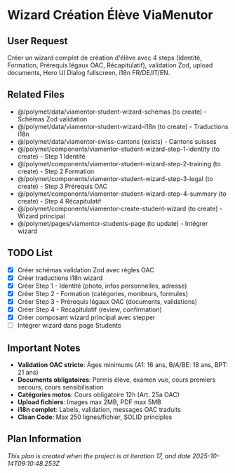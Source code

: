 # Wizard Création Élève ViaMenutor

## User Request
Créer un wizard complet de création d'élève avec 4 steps (Identité, Formation, Prérequis légaux OAC, Récapitulatif), validation Zod, upload documents, Hero UI Dialog fullscreen, i18n FR/DE/IT/EN.

## Related Files
- @/polymet/data/viamentor-student-wizard-schemas (to create) - Schémas Zod validation
- @/polymet/data/viamentor-student-wizard-i18n (to create) - Traductions i18n
- @/polymet/data/viamentor-swiss-cantons (exists) - Cantons suisses
- @/polymet/components/viamentor-student-wizard-step-1-identity (to create) - Step 1 Identité
- @/polymet/components/viamentor-student-wizard-step-2-training (to create) - Step 2 Formation
- @/polymet/components/viamentor-student-wizard-step-3-legal (to create) - Step 3 Prérequis OAC
- @/polymet/components/viamentor-student-wizard-step-4-summary (to create) - Step 4 Récapitulatif
- @/polymet/components/viamentor-create-student-wizard (to create) - Wizard principal
- @/polymet/pages/viamentor-students-page (to update) - Intégrer wizard

## TODO List
- [x] Créer schémas validation Zod avec règles OAC
- [x] Créer traductions i18n wizard
- [x] Créer Step 1 - Identité (photo, infos personnelles, adresse)
- [x] Créer Step 2 - Formation (catégories, moniteurs, formules)
- [x] Créer Step 3 - Prérequis légaux OAC (documents, validations)
- [x] Créer Step 4 - Récapitulatif (review, confirmation)
- [x] Créer composant wizard principal avec stepper
- [ ] Intégrer wizard dans page Students

## Important Notes
- **Validation OAC stricte**: Âges minimums (A1: 16 ans, B/A/BE: 18 ans, BPT: 21 ans)
- **Documents obligatoires**: Permis élève, examen vue, cours premiers secours, cours sensibilisation
- **Catégories motos**: Cours obligatoire 12h (Art. 25a OAC)
- **Upload fichiers**: Images max 2MB, PDF max 5MB
- **i18n complet**: Labels, validation, messages OAC traduits
- **Clean Code**: Max 250 lignes/fichier, SOLID principles

  
## Plan Information
*This plan is created when the project is at iteration 17, and date 2025-10-14T09:10:48.253Z*
